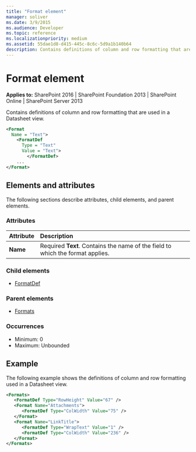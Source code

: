 ```yaml
---
title: "Format element"
manager: soliver
ms.date: 3/9/2015
ms.audience: Developer
ms.topic: reference
ms.localizationpriority: medium
ms.assetid: 55dae1d8-d415-445c-8c6c-5d9a1b140b64
description: Contains definitions of column and row formatting that are used in a Datasheet view.
---
```


# Format element

**Applies to:** SharePoint 2016 | SharePoint Foundation 2013 | SharePoint Online | SharePoint Server 2013

Contains definitions of column and row formatting that are used in a Datasheet view.

```XML
<Format
  Name = "Text">
    <FormatDef
      Type = "Text"
      Value = "Text">
        </FormatDef>
    ...
</Format>
```

## Elements and attributes

The following sections describe attributes, child elements, and parent elements.

### Attributes

|**Attribute**|**Description**|
|:-----|:-----|
|**Name** <br/> |Required **Text**. Contains the name of the field to which the format applies.  <br/> |

### Child elements

- [FormatDef](formatdef-element.md)

### Parent elements

- [Formats](formats-element.md)

### Occurrences

- Minimum: 0
- Maximum: Unbounded

## Example

The following example shows the definitions of column and row formatting used in a Datasheet view.

```XML
<Formats>
   <FormatDef Type="RowHeight" Value="67" />
   <Format Name="Attachments">
      <FormatDef Type="ColWidth" Value="75" />
   </Format>
   <Format Name="LinkTitle">
      <FormatDef Type="WrapText" Value="1" />
      <FormatDef Type="ColWidth" Value="236" />
   </Format>
</Formats>
```
